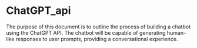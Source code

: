 # ChatGPT_api
The purpose of this document is to outline the process of building a chatbot using the ChatGPT API. The chatbot will be capable of generating human-like responses to user prompts, providing a conversational experience.
